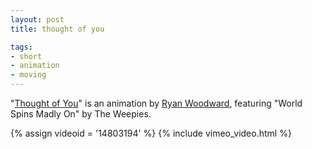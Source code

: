```yaml
---
layout: post
title: thought of you

tags:
- short
- animation
- moving
---
```


"[Thought of You](http://conteanimated.com/the-animation/thought-of-you/)" is an animation by [Ryan Woodward](http://conteanimated.com/about-ryan/), featuring "World Spins Madly On" by The Weepies.

{% assign videoid = '14803194' %}
{% include vimeo_video.html %}

